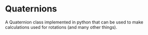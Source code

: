 # Quaternions
A Quaternion class implemented in python that can be used to make calculations used for rotations (and many other things).
